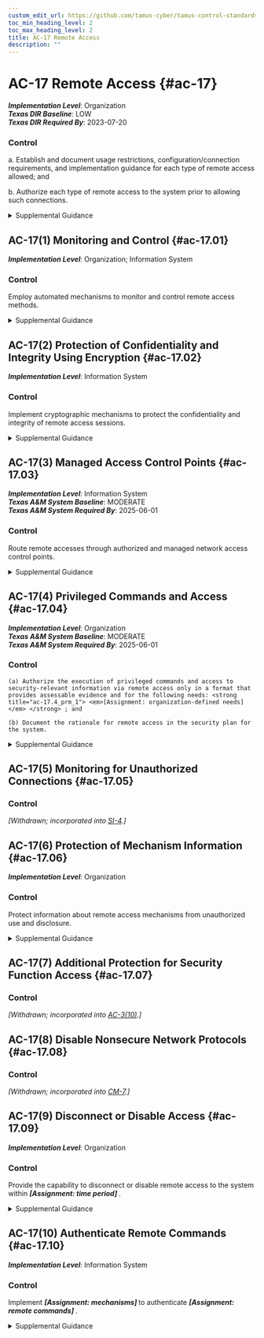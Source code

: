 ```yaml
---
custom_edit_url: https://github.com/tamus-cyber/tamus-control-standards/tree/main/content/tamus.edu/TAMUS_profile.yaml
toc_min_heading_level: 2
toc_max_heading_level: 2
title: AC-17 Remote Access
description: ""
---
```


# AC-17 Remote Access {#ac-17}

_**Implementation Level**_: Organization\
_**Texas DIR Baseline**_: LOW\
_**Texas DIR Required By**_: 2023-07-20

### Control



a. Establish and document usage restrictions, configuration/connection requirements, and implementation guidance for each type of remote access allowed; and

b. Authorize each type of remote access to the system prior to allowing such connections.


<details><summary>Supplemental Guidance</summary>Remote access is access to organizational systems (or processes acting on behalf of users) that communicate through external networks such as the Internet. Types of remote access include dial-up, broadband, and wireless. Organizations use encrypted virtual private networks (VPNs) to enhance confidentiality and integrity for remote connections. The use of encrypted VPNs provides sufficient assurance to the organization that it can effectively treat such connections as internal networks if the cryptographic mechanisms used are implemented in accordance with applicable laws, executive orders, directives, regulations, policies, standards, and guidelines. Still, VPN connections traverse external networks, and the encrypted VPN does not enhance the availability of remote connections. VPNs with encrypted tunnels can also affect the ability to adequately monitor network communications traffic for malicious code. Remote access controls apply to systems other than public web servers or systems designed for public access. Authorization of each remote access type addresses authorization prior to allowing remote access without specifying the specific formats for such authorization. While organizations may use information exchange and system connection security agreements to manage remote access connections to other systems, such agreements are addressed as part of [CA-3](/catalog/ca/ca-03) . Enforcing access restrictions for remote access is addressed via [AC-3](/catalog/ac/ac-03).</details>


## AC-17(1) Monitoring and Control {#ac-17.01}

_**Implementation Level**_: Organization; Information System

### Control

Employ automated mechanisms to monitor and control remote access methods.


<details><summary>Supplemental Guidance</summary>Monitoring and control of remote access methods allows organizations to detect attacks and help ensure compliance with remote access policies by auditing the connection activities of remote users on a variety of system components, including servers, notebook computers, workstations, smart phones, and tablets. Audit logging for remote access is enforced by [AU-2](/catalog/au/au-02) . Audit events are defined in [AU-2a](#au-2_smt.a).</details>


## AC-17(2) Protection of Confidentiality and Integrity Using Encryption {#ac-17.02}

_**Implementation Level**_: Information System

### Control

Implement cryptographic mechanisms to protect the confidentiality and integrity of remote access sessions.


<details><summary>Supplemental Guidance</summary>Virtual private networks can be used to protect the confidentiality and integrity of remote access sessions. Transport Layer Security (TLS) is an example of a cryptographic protocol that provides end-to-end communications security over networks and is used for Internet communications and online transactions.</details>


## AC-17(3) Managed Access Control Points {#ac-17.03}

_**Implementation Level**_: Information System\
_**Texas A&M System Baseline**_: MODERATE\
_**Texas A&M System Required By**_: 2025-06-01

### Control

Route remote accesses through authorized and managed network access control points.


<details><summary>Supplemental Guidance</summary>Organizations consider the Trusted Internet Connections (TIC) initiative [DHS TIC](#4f42ee6e-86cc-403b-a51f-76c2b4f81b54) requirements for external network connections since limiting the number of access control points for remote access reduces attack surfaces.</details>


## AC-17(4) Privileged Commands and Access {#ac-17.04}

_**Implementation Level**_: Organization\
_**Texas A&M System Baseline**_: MODERATE\
_**Texas A&M System Required By**_: 2025-06-01

### Control



    (a) Authorize the execution of privileged commands and access to security-relevant information via remote access only in a format that provides assessable evidence and for the following needs: <strong title="ac-17.4_prm_1"> <em>[Assignment: organization-defined needs]</em> </strong> ; and

    (b) Document the rationale for remote access in the security plan for the system.


<details><summary>Supplemental Guidance</summary>Remote access to systems represents a significant potential vulnerability that can be exploited by adversaries. As such, restricting the execution of privileged commands and access to security-relevant information via remote access reduces the exposure of the organization and the susceptibility to threats by adversaries to the remote access capability.</details>


## AC-17(5) Monitoring for Unauthorized Connections {#ac-17.05}

### Control

<em>[Withdrawn; incorporated into [SI-4](/catalog/si/si-04).]</em>



## AC-17(6) Protection of Mechanism Information {#ac-17.06}

_**Implementation Level**_: Organization

### Control

Protect information about remote access mechanisms from unauthorized use and disclosure.


<details><summary>Supplemental Guidance</summary>Remote access to organizational information by non-organizational entities can increase the risk of unauthorized use and disclosure about remote access mechanisms. The organization considers including remote access requirements in the information exchange agreements with other organizations, as applicable. Remote access requirements can also be included in rules of behavior (see [PL-4](/catalog/pl/pl-04) ) and access agreements (see [PS-6](/catalog/ps/ps-06)).</details>


## AC-17(7) Additional Protection for Security Function Access {#ac-17.07}

### Control

<em>[Withdrawn; incorporated into [AC-3(10)](/catalog/ac/ac-03#ac-03.10).]</em>



## AC-17(8) Disable Nonsecure Network Protocols {#ac-17.08}

### Control

<em>[Withdrawn; incorporated into [CM-7](/catalog/cm/cm-07).]</em>



## AC-17(9) Disconnect or Disable Access {#ac-17.09}

_**Implementation Level**_: Organization

### Control

Provide the capability to disconnect or disable remote access to the system within <strong title="ac-17.09_odp"> <em>[Assignment: time period]</em> </strong>.


<details><summary>Supplemental Guidance</summary>The speed of system disconnect or disablement varies based on the criticality of missions or business functions and the need to eliminate immediate or future remote access to systems.</details>


## AC-17(10) Authenticate Remote Commands {#ac-17.10}

_**Implementation Level**_: Information System

### Control

Implement <strong title="ac-17.10_odp.01"> <em>[Assignment: mechanisms]</em> </strong> to authenticate <strong title="ac-17.10_odp.02"> <em>[Assignment: remote commands]</em> </strong>.


<details><summary>Supplemental Guidance</summary>Authenticating remote commands protects against unauthorized commands and the replay of authorized commands. The ability to authenticate remote commands is important for remote systems for which loss, malfunction, misdirection, or exploitation would have immediate or serious consequences, such as injury, death, property damage, loss of high value assets, failure of mission or business functions, or compromise of classified or controlled unclassified information. Authentication mechanisms for remote commands ensure that systems accept and execute commands in the order intended, execute only authorized commands, and reject unauthorized commands. Cryptographic mechanisms can be used, for example, to authenticate remote commands.</details>
